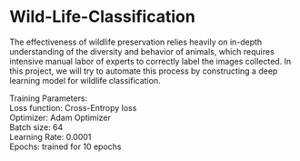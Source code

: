# Wild-Life-Classification
The effectiveness of wildlife preservation relies heavily on in-depth understanding of the diversity and behavior of animals, which requires intensive manual labor of experts to correctly label the images collected. In this project, we will try to automate this process by constructing a deep learning model for wildlife classification.

Training Parameters:\
Loss function: Cross-Entropy loss\
Optimizer: Adam Optimizer\
Batch size: 64\
Learning Rate: 0.0001\
Epochs: trained for 10 epochs
